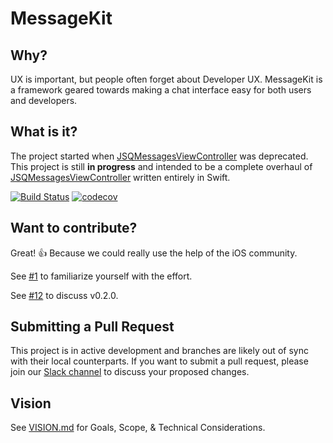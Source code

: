 # MessageKit

## Why?

UX is important, but people often forget about Developer UX. MessageKit is a framework geared towards making a chat interface easy for both users and developers.

## What is it?

The project started when [JSQMessagesViewController](https://github.com/jessesquires/JSQMessagesViewController) was deprecated. This project is still **in progress** and intended to be a complete overhaul of [JSQMessagesViewController](https://github.com/jessesquires/JSQMessagesViewController) written entirely in Swift.

[![Build Status](https://travis-ci.org/MessageKit/MessageKit.svg)](https://travis-ci.org/MessageKit/MessageKit) [![codecov](https://codecov.io/gh/MessageKit/MessageKit/branch/master/graph/badge.svg)](https://codecov.io/gh/MessageKit/MessageKit)

## Want to contribute?

Great! :+1: Because we could really use the help of the iOS community.

See [#1](https://github.com/MessageKit/MessageKit/issues/1) to familiarize yourself with the effort.

See [#12](https://github.com/MessageKit/MessageKit/issues/12) to discuss v0.2.0.

## Submitting a Pull Request

This project is in active development and branches are likely out of sync with their local counterparts. 
If you want to submit a pull request, please join our [Slack channel](https://github.com/MessageKit/MessageKit/issues/22) to discuss your proposed changes.

## Vision

See [VISION.md](https://github.com/MessageKit/MessageKit/blob/master/VISION.md) for Goals, Scope, & Technical Considerations.
